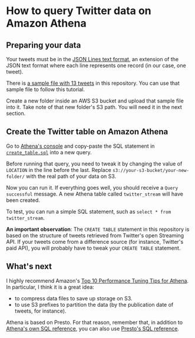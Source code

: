 # How to query Twitter data on Amazon Athena

## Preparing your data

Your tweets must be in the [JSON Lines text format](https://jsonlines.org/),
an extension of the JSON text format where each line represents one record
(in our case, one tweet).

There is [a sample file with 13 tweets](/sample.json) in this repository.
You can use that sample file to follow this tutorial.

Create a new folder inside an AWS S3 bucket and upload that sample file into it.
Take note of that new folder's S3 path. You will need it in the next section.

## Create the Twitter table on Amazon Athena

Go to [Athena's console](https://console.aws.amazon.com/athena) and
copy-paste the SQL statement in [`create_table.sql`](/create_table.sql) into a new query.

Before running that query, you need to tweak it by changing the value of `LOCATION`
in the line before the last. Replace `s3://your-s3-bucket/your-new-folder/` with the real path of your data on S3.

Now you can run it. If everything goes well, you should receive a `Query successful` message.
A new Athena table called `twitter_stream` will have been created.

To test, you can run a simple SQL statement, such as `select * from twitter_stream`.

**An important observation**: The `CREATE TABLE` statement in this repository is based on
the structure of tweets retrieved from Twitter's open Streaming API. If your tweets come
from a difference source (for instance, Twitter's paid API), you will probably have to tweak
your `CREATE TABLE` statement.

## What's next

I highly recommend Amazon's [Top 10 Performance Tuning Tips for Athena](https://aws.amazon.com/blogs/big-data/top-10-performance-tuning-tips-for-amazon-athena/).
In particular, I think it is a great idea:

* to compress data files to save up storage on S3.
* to use S3 prefixes to partition the data (by the publication date of tweets, for instance).

Athena is based on Presto. For that reason, remember that, in addition
to [Athena's own SQL reference](https://docs.aws.amazon.com/athena/latest/ug/ddl-sql-reference.html),
you can also use [Presto's SQL reference](https://prestosql.io/docs/current/sql.html). 